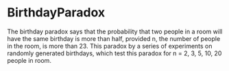 # BirthdayParadox

The birthday paradox says that the probability that two people in a room will have the same birthday is more than half, provided n, the number of people in the room, is more than 23. 
This paradox by a series of experiments on randomly generated birthdays, which test this paradox for n = 2, 3, 5, 10, 20 people in room.
